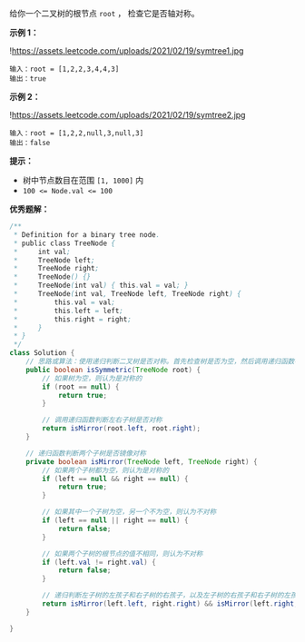 给你一个二叉树的根节点 `root` ， 检查它是否轴对称。

**示例 1：**

!https://assets.leetcode.com/uploads/2021/02/19/symtree1.jpg

```
输入：root = [1,2,2,3,4,4,3]
输出：true

```

**示例 2：**

!https://assets.leetcode.com/uploads/2021/02/19/symtree2.jpg

```
输入：root = [1,2,2,null,3,null,3]
输出：false

```

**提示：**

- 树中节点数目在范围 `[1, 1000]` 内
- `100 <= Node.val <= 100`

**优秀题解：**

```java
/**
 * Definition for a binary tree node.
 * public class TreeNode {
 *     int val;
 *     TreeNode left;
 *     TreeNode right;
 *     TreeNode() {}
 *     TreeNode(int val) { this.val = val; }
 *     TreeNode(int val, TreeNode left, TreeNode right) {
 *         this.val = val;
 *         this.left = left;
 *         this.right = right;
 *     }
 * }
 */
class Solution {
    // 思路或算法：使用递归判断二叉树是否对称。首先检查树是否为空，然后调用递归函数判断左右子树是否对称。这种方法的时间复杂度为 O(n)，其中 n 是二叉树的节点数。由于我们每次都比较两个节点的值，并且递归地比较两个节点的左子树和右子树，所以整体的时间复杂度较低。
    public boolean isSymmetric(TreeNode root) {
        // 如果树为空，则认为是对称的
        if (root == null) {
            return true;
        }

        // 调用递归函数判断左右子树是否对称
        return isMirror(root.left, root.right);
    }

    // 递归函数判断两个子树是否镜像对称
    private boolean isMirror(TreeNode left, TreeNode right) {
        // 如果两个子树都为空，则认为是对称的
        if (left == null && right == null) {
            return true;
        }

        // 如果其中一个子树为空，另一个不为空，则认为不对称
        if (left == null || right == null) {
            return false;
        }

        // 如果两个子树的根节点的值不相同，则认为不对称
        if (left.val != right.val) {
            return false;
        }

        // 递归判断左子树的左孩子和右子树的右孩子，以及左子树的右孩子和右子树的左孩子是否对称
        return isMirror(left.left, right.right) && isMirror(left.right, right.left);
    }

}
```